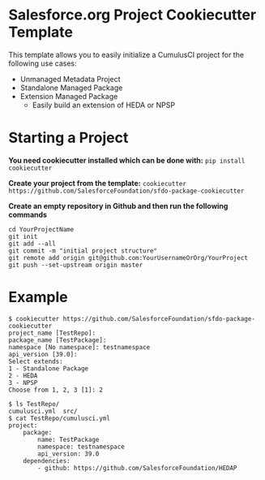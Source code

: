 # Salesforce.org Project Cookiecutter Template

This template allows you to easily initialize a CumulusCI project for the following use cases:

* Unmanaged Metadata Project
* Standalone Managed Package
* Extension Managed Package
    * Easily build an extension of HEDA or NPSP

# Starting a Project

**You need cookiecutter installed which can be done with:**
`pip install cookiecutter`

**Create your project from the template:**
`cookiecutter https://github.com/SalesforceFoundation/sfdo-package-cookiecutter`

**Create an empty repository in Github and then run the following commands**

```
cd YourProjectName
git init
git add --all
git commit -m "initial project structure"
git remote add origin git@github.com:YourUsernameOrOrg/YourProject
git push --set-upstream origin master
```

# Example
```
$ cookiecutter https://github.com/SalesforceFoundation/sfdo-package-cookiecutter
project_name [TestRepo]: 
package_name [TestPackage]: 
namespace [No namespace]: testnamespace
api_version [39.0]: 
Select extends:
1 - Standalone Package
2 - HEDA
3 - NPSP
Choose from 1, 2, 3 [1]: 2

$ ls TestRepo/
cumulusci.yml  src/           
$ cat TestRepo/cumulusci.yml 
project:
    package:
        name: TestPackage
        namespace: testnamespace
        api_version: 39.0
    dependencies:
        - github: https://github.com/SalesforceFoundation/HEDAP
```
